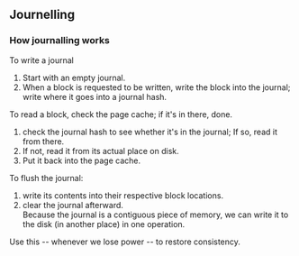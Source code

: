 ## Journelling
### How journalling works 
To write a journal
1. Start with an empty journal.  
2. When a block is requested to be written, write the block into the journal; write where it goes into a journal hash.  

To read a block, check the page cache; if it's in there, done.  
1. check the journal hash to see whether it's in the journal; If so, read it from there.  
2. If not, read it from its actual place on disk.  
3. Put it back into the page cache. 

To flush the journal:  
1. write its contents into their respective block locations.  
2. clear the journal afterward.  
Because the journal is a contiguous piece of memory, we can write it to the disk (in another place) in one operation.  

Use this -- whenever we lose power -- to restore consistency. 
